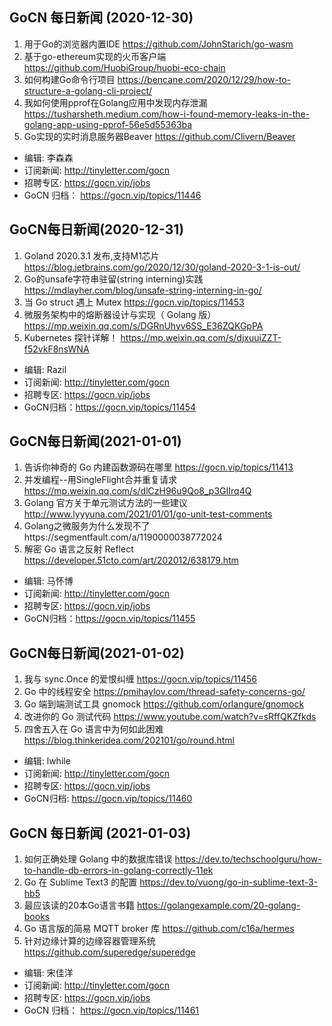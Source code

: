 ## GoCN 每日新闻 (2020-12-30)

1. 用于Go的浏览器内置IDE https://github.com/JohnStarich/go-wasm
2. 基于go-ethereum实现的火币客户端 https://github.com/HuobiGroup/huobi-eco-chain
3. 如何构建Go命令行项目 https://bencane.com/2020/12/29/how-to-structure-a-golang-cli-project/
4. 我如何使用pprof在Golang应用中发现内存泄漏 https://tusharsheth.medium.com/how-i-found-memory-leaks-in-the-golang-app-using-pprof-56e5d55363ba
5. Go实现的实时消息服务器Beaver https://github.com/Clivern/Beaver

* 编辑: 李森森
* 订阅新闻: http://tinyletter.com/gocn
* 招聘专区: https://gocn.vip/jobs
* GoCN 归档： https://gocn.vip/topics/11446


## GoCN每日新闻(2020-12-31)

1. Goland 2020.3.1 发布,支持M1芯片 https://blog.jetbrains.com/go/2020/12/30/goland-2020-3-1-is-out/
2. Go的unsafe字符串驻留(string interning)实践 https://mdlayher.com/blog/unsafe-string-interning-in-go/
3. 当 Go struct 遇上 Mutex https://gocn.vip/topics/11453
4. 微服务架构中的熔断器设计与实现（ Golang 版） https://mp.weixin.qq.com/s/DGRnUhyv6SS_E36ZQKGpPA
5. Kubernetes 探针详解！ https://mp.weixin.qq.com/s/djxuuiZZT-f52vkF8nsWNA

* 编辑: Razil
* 订阅新闻: http://tinyletter.com/gocn
* 招聘专区: https://gocn.vip/jobs
* GoCN归档：https://gocn.vip/topics/11454

## GoCN每日新闻(2021-01-01)

1. 告诉你神奇的 Go 内建函数源码在哪里 https://gocn.vip/topics/11413
2. 并发编程--用SingleFlight合并重复请求 https://mp.weixin.qq.com/s/dlCzH96u9Qo8_p3GIIrq4Q
3. Golang 官方关于单元测试方法的一些建议 http://www.lyyyuna.com/2021/01/01/go-unit-test-comments
4. Golang之微服务为什么发现不了https://segmentfault.com/a/1190000038772024
5. 解密 Go 语言之反射 Reflect https://developer.51cto.com/art/202012/638179.htm

* 编辑: 马怀博
* 订阅新闻: http://tinyletter.com/gocn
* 招聘专区: https://gocn.vip/jobs
* GoCN归档：https://gocn.vip/topics/11455

## GoCN每日新闻(2021-01-02)

1. 我与 sync.Once 的爱恨纠缠 https://gocn.vip/topics/11456
2. Go 中的线程安全 https://pmihaylov.com/thread-safety-concerns-go/
3. Go 端到端测试工具 gnomock https://github.com/orlangure/gnomock
4. 改进你的 Go 测试代码 https://www.youtube.com/watch?v=sRffQKZfkds
5. 四舍五入在 Go 语言中为何如此困难 https://blog.thinkeridea.com/202101/go/round.html

* 编辑: lwhile
* 订阅新闻: http://tinyletter.com/gocn
* 招聘专区: https://gocn.vip/jobs
* GoCN归档: https://gocn.vip/topics/11460

## GoCN 每日新闻 (2021-01-03)

1. 如何正确处理 Golang 中的数据库错误 https://dev.to/techschoolguru/how-to-handle-db-errors-in-golang-correctly-11ek
2. Go 在 Sublime Text3 的配置 https://dev.to/vuong/go-in-sublime-text-3-hb5
3. 最应该读的20本Go语言书籍 https://golangexample.com/20-golang-books
4. Go 语言版的简易 MQTT broker 库 https://github.com/c16a/hermes
5. 针对边缘计算的边缘容器管理系统 https://github.com/superedge/superedge

* 编辑: 宋佳洋
* 订阅新闻: http://tinyletter.com/gocn
* 招聘专区: https://gocn.vip/jobs
* GoCN 归档： https://gocn.vip/topics/11461
